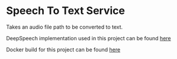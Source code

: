 # Speech To Text Service
Takes an audio file path to be converted to text. 

DeepSpeech implementation used in this project can be found [here](https://github.com/mozilla/DeepSpeech)

Docker build for this project can be found [here](https://hub.docker.com/repository/docker/blipshare/speech_to_text)